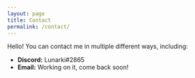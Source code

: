 ```yaml
---
layout: page
title: Contact
permalink: /contact/
---
```


Hello! You can contact me in multiple different ways, including:

- **Discord:** Lunarki#2865
- **Email:** Working on it, come back soon!
